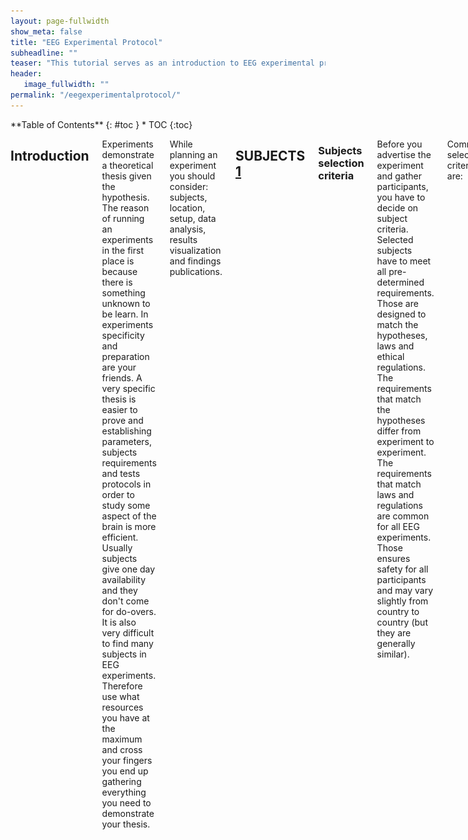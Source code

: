 ```yaml
---
layout: page-fullwidth
show_meta: false
title: "EEG Experimental Protocol"
subheadline: ""
teaser: "This tutorial serves as an introduction to EEG experimental protocol."
header:
   image_fullwidth: ""
permalink: "/eegexperimentalprotocol/"
---
```

<div class="row">
<div class="medium-4 medium-push-8 columns" markdown="1">
<div class="panel radius" markdown="1">
**Table of Contents**
{: #toc }
*  TOC
{:toc}
</div>
</div><!-- /.medium-4.columns -->


<div class="medium-8 medium-pull-4 columns" markdown="1">
  

## Introduction

Experiments demonstrate a theoretical thesis given the hypothesis. The reason of running an experiments in the first place is because there is something unknown to be learn. In experiments specificity and preparation are your friends. A very specific thesis is easier to prove and establishing parameters, subjects requirements and tests protocols in order to study some aspect of the brain is more efficient. Usually subjects give one day availability and they don't come for do-overs. It is also very difficult to find many subjects in EEG experiments. Therefore use what resources you have at the maximum and cross your fingers you end up gathering everything you need to demonstrate your thesis.

While planning an experiment you should consider: subjects, location, setup, data analysis, results visualization and findings publications.



## SUBJECTS [1](#References)

### Subjects selection criteria

Before you advertise the experiment and gather participants, you have to decide on subject criteria. Selected subjects have to meet all pre-determined requirements. Those are designed to match the hypotheses, laws and ethical regulations. The requirements that match the hypotheses differ from experiment to experiment. The requirements that match laws and regulations are common for all EEG experiments. Those ensures safety for all participants and may vary slightly from country to country (but they are generally similar).

Common selection criteria are:

- general good health,
- no pregnancy,
- no claustrophobia,
- no drug addiction,
- no neurological diseases.

Specific selection criteria that differs from experiment to experiment to take into account:

- range of age,
- ne or both genders,
- academic level,
- specific type of disease or the absence of it (in case of studies on  dementia or other diseases),
- visual acuity and/or hearing acuity (depending on the type of stimuli which subjects are exposed to during the  experiment),
- if the person is left handed or right handed.



### Subjects population and groups

The subjects can all have the same requirements or divided in groups that differs by some criteria. Single group experiments are useful to study a specific phenomenon. Two or more groups are useful to study whether the difference affects  any values. When studying a mental healthy group and a group affected by a mental disease, the first group is usually called *control group*.

### Subjects data selection

A later subjects selection stage happens after subjects cleared for the test take it. The data gathered is not always clear enough to process. Some of the reasons to reject a subject after recording are:

- lack of signal for a specific time window,
- external sudden electrical noises that ruin the signal,
- electrodes shifting or falling due to subject mis-comfort that cause the signal to drop.

It is recommended to check the data before starting processing. In case of missing data, the subject can be rejected or brought in again for additional tests.



## EEG SETUP

The EEG experimental protocol requires acquisition and processing. Participants are interfacing with the acquisition setup in the recording room. Once the experimenter acquires the EEG data, they can also process it in a secondary location or store it. The personnel involved the two steps differs as well:

- Medical staff interact with the subjects and extract the data,
- biomedical engineers or scientists process the signal.

### EEG acquisition setup block

Fig. 1 shows the general block for acquiring the signal during an experiment using visual or auditory evoked potentials.

![EEG acquisition setup block](../images/EEG_stimulation_setup.png) 

*Fig.1 setup for EEG acquisition 1

#### Blocks [2](#References)

To obtain EEG data we need a stimulation block, a recording block and the hardware to synchronize the two.

Stimulating equipment

The stimulating equipment depends on the experiment. Using Evoked potentials, the stimulation setup requires:

- a screen in case of visual stimulation,
- a sound generator in case of hearing stimulation,
- a pressure system in case of tactile stimulation and
- a TMS block in case of TMS stimulation.

Acquisition equipment

The acquisition system has at least a sampling rate of 3kHz. The acquisition setup has:

- a different sizes controlled cap with sensors (passive or active),
- an electronic circuit for amplification (compatible amplifier EEG data fusion module and trigger via parallel port) and frequency filtering,
- a software or hardware that allows measure of impedance, and
- a computer to register the acquired signal.

#### Synchronization system

When the stimulation occurs is an essential information. Either the software records the stimulation time or the stimuli are visible on the EEG signal track. During testing the medical staff should check whether it's been recorded. In case it isn't, they should restart the test when possible, record it from then when it's not.

#### Security measures

- The recording site has to be in a electrophysiology Faraday room, to avoid currents passing through the body.
- The EEG system has to be galvanically decoupled from the battery and  the active electrodes. Usually the system is powered using a transistor to isolate the two parts.

#### Practical measures

- The room temperature has to be around 20Â°C to avoid the subject feeling too hot or too cold. Any sweating could cause the electrodes  to not adhere well enough to the skin and affect the potential. Any shivering could cause the electrodes to move and affect the potential.
- In case of a visual test, the screen has to be at optimized visual field level for the subjects. The screen has to be high adjustable and the seat comfortable and stable. Uncomfortable position affects the EEG and produces  artifacts.

### EEG processing setup

The EEG signal processing requires a computer with enough processing power to handle several recordings tens of MB large.

The software needed depends on the experiment target, the budget and on the experimenter's skills. There are many software environments and programs available.

The most famous environments are Matlab and Rstudio. Each of them have specific libraries for EEG signal processing: EEGlab for Matlab and EEGkit for Rstudio.

Among the useful programs, there are some to visually process EEG. Some are useful to get a general idea of the signal shape and frequency range. EEGview is one of them. Other programs further process the signal and provide other information on the data. sLoreta, for example, produces low resolution electromagnetic tomography from the EEG recordings. The method's hypothesis is that the brain works similarly to an electronic circuit. sLoreta uses the data from the potentials on the scalp recorded with the electrodes. It hypothesizes the resistance of the brain, based on medical studies. So it estimates the electrical neuronal activity distribution (current density vector field). This program also provides 3D model of the head and maps of the distribution.



## STIMULI [3,4](#References)

### EP / non EP

The focus on the study defines whether use EP or non-EP.

The non-EP studies map the baseline of the mind. EEG activity recorded during relaxation and sleep are part of the non-EP data. They map the brain of subjects affected by selected diseases and physical states (like being drugged, being asleep or in a coma).

The signal before the evoked potential spikes is usually a relaxation signal, called baseline. The nonEP is also used as the signal for the removal of the baseline during EP signal processing.

EP experiments study a specific path inside the brain. From the visual nerve or the hearing system, the cognitive response to a stimulus. There are four kinds of evoked potentials.

#### EVOKED POTENTIALS

Evoked potential are a non-invasive way to study sensory pathways abnormalities. They are transient waves on the EEG after each stimulus. These are the hypothesis made on the resulting signal:

- the resulting signal is the total sum of noise, brain activity signal and the response to the stimuli;

- the response is invariant over repeated stimulation, the  least noisy result is the average short wave of all the responses.

The parameters of interests are:

- latency, the time difference between the stimuli and the electrical response is visible on the EEG;

- morphology of the wave, it depends on the position of the specific electrode on the scalp and the physiological response of the subject. Amplitude may vary from 1 to 10 \mu V.

Variation in the values of the parameters could be caused by different kinds of neurological impairments.

#### *Visual Evoked Potential*

The Visual Evoked Potential (VEP) with clinical significance is from N75 on.

A video screen generates the stimulation. The most common protocol uses a chessboard pattern (black and white squares) displayed on the screen. A dot of a different color is positioned on the center of the screen, in high contrast with the background pattern. The subject's task is to focus on the fixed dot while the background chessboard switches colors: the squares go from black to white to back again. The repetition rate could change, the frequency rate is from 1 to 300 Hz.

In case of subjects with lack of focus or unable to keep their gaze fix, a flash stimulus on a dark screen is used as stimulation.

#### *Auditory Evoked Potential*

The Auditory Evoked Potential (AEP) experiments study the propagation of the signal from the acoustic nerve to the cortex. The tree responses depend on the latency:

- the brainstem response (from 0.1 to 0.5 Î¼V up to 12 ms after the stimulus, generated by up to seven waves),
- the middle response (from 12 to 50 ms) and
- late cortical responses (up to 20 \mu V).

The sound delivery system consist of headphones. The subject listen to different series of click-like sounds from one or both sides at once. The experimenter masks the non stimulated ear with a band limited noise, called _pink noise_. Usual repetition rate varies from 8 to 10 clicks per second, with a pressure level going from 40 to 120 dB. The electrodes behind the ears record the stimuli used to isolate the AEP window.

#### *Somatosensory Evoked Potential*

Somatosensory Evoked Potentials (SEP) give information about the nerve conduction functionality.

The clinically interesting data are up to the N40. It describes the neuronal connection between the cerebral cortex, the spinal cord and the nerve stimulated (usually is the median nerve, the tibial nerve and the peroneal nerve).

Fingers or legs are stimulated by electrodes situated in proximity of the sensory nerve fibers.

#### *TMS*

The Transcranial Magnetic Stimulation (TMS) is a non invasive experiment. It measures the cortical excitability by inhibiting or improving it. It is the only stimulation that testes higher cognitive areas. It requires a specific medical instrument to create the magnetic stimulation.



## EXPERIMENTAL PROCEDURE [1](#References)

#### Recruiting subjects

- Advertise the experiments and the subjects requirements within fellow research groups, hospitals, and medical centers.
- Screen possible choices and arrange appointment for testing.
- Instruct the subject to come to the test with just washed hair and no hair products, and to be on their best physical and mental         conditions.

#### Before the experiment

- Prepare information notice, instruction paper and consent paper,
- verify and test the setup, the stimulation system and routine, the hardware in the workspace,
- check connection with recording system,
- Prepare your gel syringes if you are using wet electrodes.

#### During the experiment

- Welcome the subject in the lab, make them feel comfortable,
- explain the experiment and make sure the subject is clear on any aspect of it,
- have subject sign the consent paper,
- adjust the stimulation set up to subject confort (adjust chair height, screen distance or check sound),
- prepare head and secure selected cap,
- perform impedance measurement,
- perform testing,
- verify the obtained signal is properly electrophysiological,
- keep the subject attentive and motivated, allow for breaks.



## REFERENCES

1 Maureen Clerc, Brainâ-Computer Interfaces 2 - Technology and Application, Wiley

2 Branca, Fondamenti di Ingegneria Clinica, Vol.1, Springer

3 Leif SÃrnmo, Pablo Laguna, Bioelectrical Signal Processing in cardiac and neurological processing, Elsevier

4 Nitish Vyomesh Thakor, Shanbao Tong, Quantitative EEG Analysis Methods and Clinical Applications; Engineering in Medicine and Biology

</div> <!-- end of content column -->
</div> <!-- end of row -->
